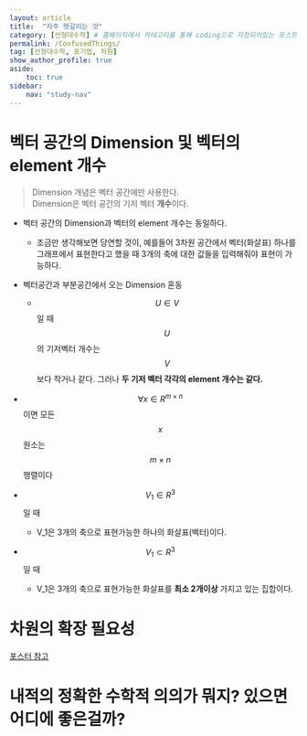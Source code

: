 ```yaml
---
layout: article
title:  "자주 헷갈리는 것"
category: [선형대수학] # 홈페이지에서 카테고리를 통해 coding으로 지정되어있는 포스트들을 한번에 볼 수 있다
permalink: /ConfusedThings/
tag: [선형대수학, 표기법, 차원]
show_author_profile: true
aside:
    toc: true
sidebar:
    nav: "study-nav"
---
```


# 벡터 공간의 Dimension 및 벡터의 element 개수
> Dimension 개념은 벡터 공간에만 사용한다.  
> Dimension은 벡터 공간의 기저 벡터 **개수**이다.

- 벡터 공간의 Dimension과 벡터의 element 개수는 동일하다.
  - 조금만 생각해보면 당연할 것이, 예를들어 3차원 공간에서 벡터(화살표) 하나를 그래프에서 표현한다고 했을 때 3개의 축에 대한 값들을 입력해줘야 표현이 가능하다.

- 벡터공간과 부분공간에서 오는 Dimension 혼동
  - $$ U \in V $$ 일 때 $$ U $$의 기저벡터 개수는 $$ V $$ 보다 작거나 같다. 그러나 **두 기저 벡터 각각의 element 개수는 같다.**

- $$ \forall x \in R^{m \times n}  $$
이면 모든 $$ x $$ 원소는
$$ m \times n $$ 
행렬이다

- $$V_1 \in R^3$$ 일 때
  - V_1은 3개의 축으로 표현가능한 하나의 화살표(벡터)이다.

- $$V_1 \subset R^3 $$ 일 때
  - V_1은 3개의 축으로 표현가능한 화살표를 **최소 2개이상** 가지고 있는 집합이다.

# 차원의 확장 필요성

[포스터 참고](http://yanghojun.github.io/RealProblemSolvingAboutBFS/#13460-%ED%95%9C%EB%B2%88-%EB%8D%94-%ED%92%80%EC%96%B4%EB%B4%90%EC%95%BC%ED%95%A8)

# 내적의 정확한 수학적 의의가 뭐지? 있으면 어디에 좋은걸까?

